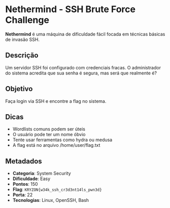# Nethermind - SSH Brute Force Challenge

**Nethermind** é uma máquina de dificuldade fácil focada em técnicas básicas de invasão SSH.

## Descrição
Um servidor SSH foi configurado com credenciais fracas. O administrador do sistema acredita que sua senha é segura, mas será que realmente é?

## Objetivo
Faça login via SSH e encontre a flag no sistema.

## Dicas
- Wordlists comuns podem ser úteis
- O usuário pode ter um nome óbvio
- Tente usar ferramentas como hydra ou medusa
- A flag está no arquivo /home/user/flag.txt

## Metadados
- **Categoria**: System Security  
- **Dificuldade**: Easy
- **Pontos**: 150
- **Flag**: `KRYZON{w34k_ssh_cr3d3nt14ls_pwn3d}`
- **Porta**: 22
- **Tecnologias**: Linux, OpenSSH, Bash